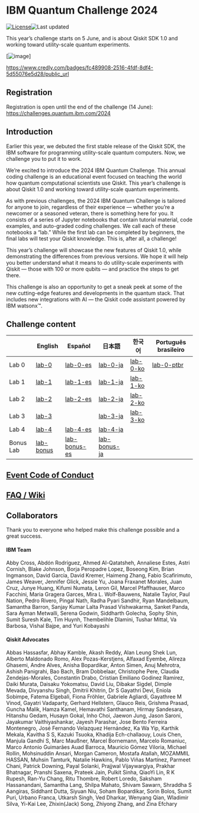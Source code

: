 # IBM Quantum Challenge 2024

[![License](https://img.shields.io/github/license/qiskit-community/ibm-quantum-challenge-2024.svg)](https://opensource.org/licenses/Apache-2.0)<!--- long-description-skip-begin -->![Last updated](https://img.shields.io/github/last-commit/qiskit-community/ibm-quantum-challenge-2024/main?label=Last%20updated&style=flat)

This year’s challenge starts on 5 June, and is about Qiskit SDK 1.0 and working toward utility-scale quantum experiments. 

[![image](IBM-Quantum_Challenge_2024/quantum_challenge_2024_complete.png)]

https://www.credly.com/badges/fc489908-2516-4fdf-8df4-5d55076e5d28/public_url

## Registration

Registration is open until the end of the challenge (14 June): https://challenges.quantum.ibm.com/2024

## Introduction

Earlier this year, we debuted the first stable release of the Qiskit SDK, the IBM software for programming utility-scale quantum computers. Now, we challenge you to put it to work.

We’re excited to introduce the 2024 IBM Quantum Challenge. This annual coding challenge is an educational event focused on teaching the world how quantum computational scientists use Qiskit. This year’s challenge is about Qiskit 1.0 and working toward utility-scale quantum experiments.

As with previous challenges, the 2024 IBM Quantum Challenge is tailored for anyone to join, regardless of their experience — whether you’re a newcomer or a seasoned veteran, there is something here for you. It consists of a series of Jupyter notebooks that contain tutorial material, code examples, and auto-graded coding challenges. We call each of these notebooks a “lab.” While the first lab can be completed by beginners, the final labs will test your Qiskit knowledge. This is, after all, a challenge!

This year’s challenge will showcase the new features of Qiskit 1.0, while demonstrating the differences from previous versions. We hope it will help you better understand what it means to do utility-scale experiments with Qiskit — those with 100 or more qubits — and practice the steps to get there.

This challenge is also an opportunity to get a sneak peek at some of the new cutting-edge features and developments in the quantum stack. That includes new integrations with AI — the Qiskit code assistant powered by IBM watsonx&trade;.

## Challenge content

|           | English                                        | Español                                              | 日本語                                               | 한국어                                   | Português brasileiro                         |
|-----------|------------------------------------------------|------------------------------------------------------|------------------------------------------------------|------------------------------------------|----------------------------------------------|
| Lab 0     | [lab-0](content/lab_0/lab-0.ipynb)             | [lab-0-es](content/lab_0/lab-0-es.ipynb)             | [lab-0-ja](content/lab_0/lab-0-ja.ipynb)             | [lab-0-ko](content/lab_0/lab-0-ko.ipynb) | [lab-0-ptbr](content/lab_0/lab-0-ptbr.ipynb) |
| Lab 1     | [lab-1](content/lab_1/lab-1.ipynb)             | [lab-1-es](content/lab_1/lab-1-es.ipynb)             | [lab-1-ja](content/lab_1/lab-1-ja.ipynb)             | [lab-1-ko](content/lab_1/lab-1-ko.ipynb) |                                              |
| Lab 2     | [lab-2](content/lab_2/lab-2.ipynb)             | [lab-2-es](content/lab_2/lab-2-es.ipynb)             | [lab-2-ja](content/lab_2/lab-2-ja.ipynb)             | [lab-2-ko](content/lab_2/lab-2-ko.ipynb) |                                              |
| Lab 3     | [lab-3](content/lab_3)                         |                                                      | [lab-3-ja](content/lab_3/ja)                         | [lab-3-ko](content/lab_3/ko/)            |                                              |
| Lab 4     | [lab-4](content/lab_4/lab-4.ipynb)             | [lab-4-es](content/lab_4/lab-4-es.ipynb)             | [lab-4-ja](content/lab_4/lab-4-ja.ipynb)             |                                          |                                              |
| Bonus Lab | [lab-bonus](content/lab_bonus/lab-bonus.ipynb) | [lab-bonus-es](content/lab_bonus/lab-bonus-es.ipynb) | [lab-bonus-ja](content/lab_bonus/lab-bonus-ja.ipynb) |                                          |                                              |

## [Event Code of Conduct](./CODE_OF_CONDUCT.md)

## [FAQ / Wiki](https://github.com/qiskit-community/ibm-quantum-challenge-2024/wiki)

## Collaborators

Thank you to everyone who helped make this challenge possible and a great success.

#### IBM Team
Abby Cross, 
Abdón Rodríguez, 
Ahmed Al-Qatatsheh, 
Annaliese Estes, 
Astri Cornish,
Blake Johnson, 
Borja Peropadre Lopez, 
Boseong Kim, 
Brian Ingmanson, 
David Garcia, 
David Kremer, 
Haimeng Zhang, 
Fabio Scafirimuto, 
James Weaver, 
Jennifer Glick, 
Jessie Yu, 
Joana Fraxanet Morales, 
Juan Cruz, 
Junye Huang, 
Kifumi Numata, 
Leron Gil, 
Marcel Pfaffhauser, 
Marco Facchini, 
Maria Gragera Garces, 
Mira L. Wolf-Bauwens, 
Natalie Taylor, 
Paul Nation, 
Pedro Rivero, 
Pingal Nath, 
Radha Pyari Sandhir, 
Ryan Mandelbaum, 
Samantha Barron, 
Sanjay Kumar Lalta Prasad Vishwakarma, 
Sanket Panda, 
Sara Ayman Metwalli, 
Serena Godwin, 
Siddharth Golecha, 
Sophy Shin, 
Sumit Suresh Kale, 
Tim Huynh, 
Thembelihle Dlamini, 
Tushar Mittal, 
Va Barbosa, 
Vishal Bajpe, 
and Yuri Kobayashi

#### Qiskit Advocates 

Abbas Hassasfar, 
Abhay Kamble, 
Akash Reddy, 
Alan Leung Shek Lun, 
Alberto Maldonado Romo, 
Alex Pozas-Kerstjens, 
Alfaxad Eyembe, 
Alireza Ghasemi, 
Andre Alves, 
Anisha Bopardikar, 
Anton Simen, 
Anuj Mehrotra, 
Ashish Panigrahi, 
Bao Bach, 
Bram Dobbelaar, 
Christophe Pere, 
Claudia Zendejas-Morales, 
Constantin Drabo, 
Cristian Emiliano Godinez Ramirez, 
Daiki Murata, 
Daisaku Yokomatsu, 
David Liu, 
Dibakar Sigdel, 
Dimple Mevada, 
Divyanshu Singh, 
Dmitrii Khitrin, 
Dr S Gayathri Devi, 
Eniola Sobimpe, 
Fatema Elgebali, 
Fiona Fröhler, 
Gabriele Agliardi, 
Gayathree M Vinod, 
Gayatri Vadaparty, 
Gerhard Hellstern, 
Glauco Reis, 
Grishma Prasad, 
Guncha Malik, 
Hamza Kamel, 
Hemavathi Santhanam, 
Hirmay Sandesara, 
Hitanshu Gedam, 
Husayn Gokal, 
Inho Choi, 
Jaewon Jung, 
Jason Saroni, 
Jayakumar Vaithiyashankar, 
Jayesh Parashar, 
Jose Bento Ferreira Montenegro, 
José Fernando Velazquez Hernández, 
Ka Wa Yip, 
Karthik Mekala, 
Kavitha S S, 
Kazuki Tsuoka, 
Khadija Ech-challaouy, 
Louis Chen, 
Manjula Gandhi S, 
Marc Maußner, 
Marcel Bornemann, 
Marcelo Romaniuc, 
Marco Antonio Guimarães Auad Barroca, 
Mauricio Gómez Viloria, 
Michael Rollin, 
Mohsinuddin Ansari, 
Morgan Cameron, 
Mostafa Atallah, 
MOZAMMIL HASSAN, 
Muhsin Tamturk, 
Natalie Hawkins, 
Pablo Viñas Martínez, 
Parmeet Chani, 
Patrick Downing, 
Payal Solanki, 
Prajjwal Vijaywargiya, 
Prakhar Bhatnagar, 
Pranshi Saxena, 
Prateek Jain, 
Pulkit Sinha, 
QiaoYi Lin, 
R K Rupesh, 
Ran-Yu Chang, 
Ritu Thombre, 
Robert Loredo, 
Saksham Hassanandani, 
Samantha Lang, 
Shilpa Mahato, 
Shivam Sawarn, 
Shraddha S Aangiras, 
Siddhant Dutta, 
Siyuan Niu, 
Soham Bopardikar, 
Sorin Bolos, 
Sumit Puri, 
Urbano Franca, 
Utkarsh Singh, 
Ved Dharkar, 
Wenyang Qian, 
Wladimir Silva, 
Yi-Kai Lee, 
Zhixin(Jack) Song, 
Zhiyong Zhang, 
and Zina Efchary

